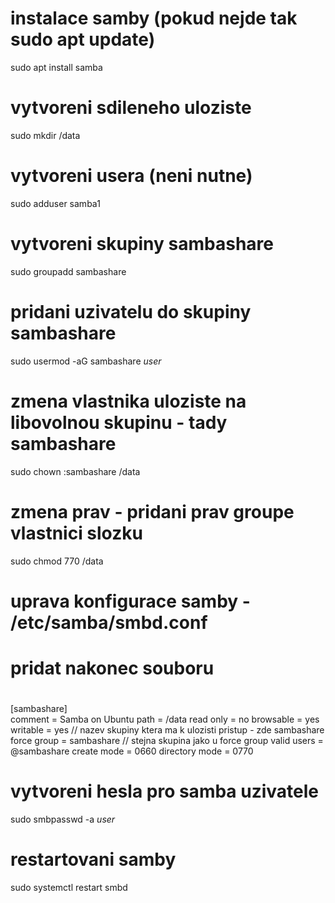 # instalace samby (pokud nejde tak sudo apt update)
sudo apt install samba

# vytvoreni sdileneho uloziste
sudo mkdir /data

# vytvoreni usera (neni nutne)
sudo adduser samba1

# vytvoreni skupiny sambashare
sudo groupadd sambashare

# pridani uzivatelu do skupiny sambashare
sudo usermod -aG sambashare *user*

# zmena vlastnika uloziste na libovolnou skupinu - tady sambashare
sudo chown :sambashare /data

# zmena prav - pridani prav groupe vlastnici slozku
sudo chmod 770 /data

# uprava konfigurace samby - /etc/samba/smbd.conf
# pridat nakonec souboru 
#
[sambashare]  
    comment = Samba on Ubuntu
    path = /data
    read only = no
    browsable = yes
    writable = yes
    // nazev skupiny ktera ma k ulozisti pristup - zde sambashare
    force group = sambashare
    // stejna skupina jako u force group
    valid users = @sambashare
    create mode = 0660
    directory mode = 0770
#

# vytvoreni hesla pro samba uzivatele
sudo smbpasswd -a *user*

# restartovani samby
sudo systemctl restart smbd
